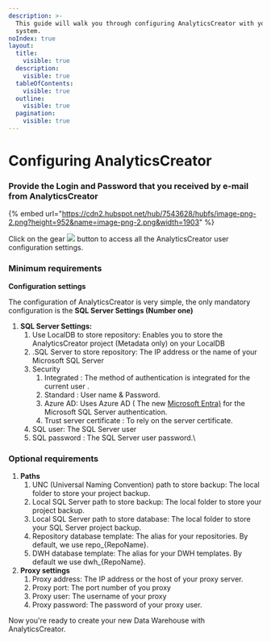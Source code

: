 ```yaml
---
description: >-
  This guide will walk you through configuring AnalyticsCreator with your
  system.
noIndex: true
layout:
  title:
    visible: true
  description:
    visible: true
  tableOfContents:
    visible: true
  outline:
    visible: true
  pagination:
    visible: true
---
```


# Configuring AnalyticsCreator

### Provide the Login and Password that you received by e-mail from AnalyticsCreator

{% embed url="https://cdn2.hubspot.net/hub/7543628/hubfs/image-png-2.png?height=952&name=image-png-2.png&width=1903" %}

Click on the gear ![](https://cdn2.hubspot.net/hub/7543628/hubfs/image-png-3.png?width=35\&height=31\&name=image-png-3.png) button to access all the AnalyticsCreator user configuration settings.

### **Minimum requirements**

**Configuration settings**

The configuration of AnalyticsCreator is very simple, the only mandatory configuration is the **SQL Server Settings (Number one)**

1. **SQL Server Settings:**&#x20;
   1. Use LocalDB to store repository: Enables you to store the AnalyticsCreator project (Metadata only) on your LocalDB
   2. .SQL Server to store repository: The IP address or the name of your Microsoft SQL Server
   3. Security
      1. Integrated : The method of authentication is integrated for the current user .
      2. Standard : User name & Password.
      3. Azure AD:  Uses Azure AD ( The new [Microsoft Entra)](https://www.microsoft.com/en-us/security/business/identity-access/microsoft-entra-id?msockid=376ea588b059689f1c0eb0bcb1df69a1) for the Microsoft SQL Server authentication.
      4. Trust server certificate :  To rely on the server certificate.
   4. SQL user: The SQL Server user
   5. SQL password : The SQL Server user password.\


### **Optional requirements**

1. **Paths**
   1. UNC (Universal Naming Convention) path to store backup: The local folder to store your project backup.
   2. Local SQL Server path to store backup: The local folder to store your project backup.
   3. Local SQL Server path to store database: The local folder to store your SQL Server project backup.
   4. Repository database template: The alias for your repositories. By default, we use repo\_{RepoName}.
   5. DWH database template: The alias for your DWH templates. By default we use dwh\_{RepoName}.
2. **Proxy settings**
   1. Proxy address: The IP address or the host of your proxy server.
   2. Proxy port: The port number of you proxy
   3. Proxy user: The username of your proxy
   4. Proxy password: The password of your proxy user.

Now you're ready to create your new Data Warehouse with AnalyticsCreator.

&#x20;
